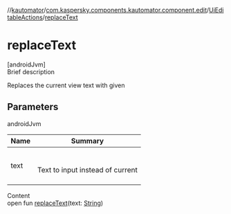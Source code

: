 //[kautomator](../../index.md)/[com.kaspersky.components.kautomator.component.edit](../index.md)/[UiEditableActions](index.md)/[replaceText](replace-text.md)



# replaceText  
[androidJvm]  
Brief description  


Replaces the current view text with given



## Parameters  
  
androidJvm  
  
|  Name|  Summary| 
|---|---|
| text| <br><br>Text to input instead of current<br><br>
  
  
Content  
open fun [replaceText](replace-text.md)(text: [String](https://kotlinlang.org/api/latest/jvm/stdlib/kotlin/-string/index.html))  



